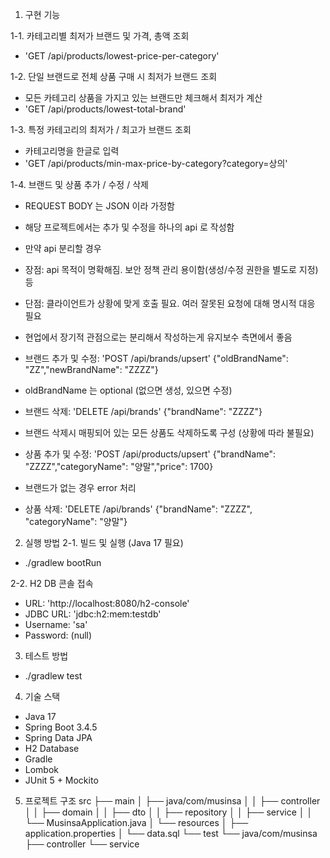 1. 구현 기능
  
1-1. 카테고리별 최저가 브랜드 및 가격, 총액 조회
- 'GET /api/products/lowest-price-per-category'

1-2. 단일 브랜드로 전체 상품 구매 시 최저가 브랜드 조회
- 모든 카테고리 상품을 가지고 있는 브랜드만 체크해서 최저가 계산
- 'GET /api/products/lowest-total-brand'

1-3. 특정 카테고리의 최저가 / 최고가 브랜드 조회
- 카테고리명을 한글로 입력
- 'GET /api/products/min-max-price-by-category?category=상의'

1-4. 브랜드 및 상품 추가 / 수정 / 삭제
- REQUEST BODY 는 JSON 이라 가정함
- 해당 프로젝트에서는 추가 및 수정을 하나의 api 로 작성함

- 만약 api 분리할 경우
- 장점: api 목적이 명확해짐. 보안 정책 관리 용이함(생성/수정 권한을 별도로 지정) 등
- 단점: 클라이언트가 상황에 맞게 호출 필요. 여러 잘못된 요청에 대해 명시적 대응 필요

- 현업에서 장기적 관점으로는 분리해서 작성하는게 유지보수 측면에서 좋음

- 브랜드 추가 및 수정: 'POST /api/brands/upsert' {"oldBrandName": "ZZ","newBrandName": "ZZZZ"}
- oldBrandName 는 optional (없으면 생성, 있으면 수정)

- 브랜드 삭제: 'DELETE /api/brands' {"brandName": "ZZZZ"}
- 브랜드 삭제시 매핑되어 있는 모든 상품도 삭제하도록 구성 (상황에 따라 불필요)

- 상품 추가 및 수정: 'POST /api/products/upsert' {"brandName": "ZZZZ","categoryName": "양말","price": 1700}
- 브랜드가 없는 경우 error 처리

- 상품 삭제: 'DELETE /api/brands' {"brandName": "ZZZZ", "categoryName": "양말"}



2. 실행 방법
2-1. 빌드 및 실행 (Java 17 필요)
- ./gradlew bootRun

2-2. H2 DB 콘솔 접속
- URL: 'http://localhost:8080/h2-console'
- JDBC URL: 'jdbc:h2:mem:testdb'
- Username: 'sa'
- Password: (null)



3. 테스트 방법
- ./gradlew test



4. 기술 스택
- Java 17
- Spring Boot 3.4.5
- Spring Data JPA
- H2 Database
- Gradle
- Lombok
- JUnit 5 + Mockito



5. 프로젝트 구조
src
 ├── main
 │    ├── java/com/musinsa
 │    │     ├── controller
 │    │     ├── domain
 │    │     ├── dto
 │    │     ├── repository
 │    │     ├── service
 │    │     └── MusinsaApplication.java
 │    └── resources
 │          ├── application.properties
 │          └── data.sql
 └── test
      └── java/com/musinsa
            ├── controller
            └── service
